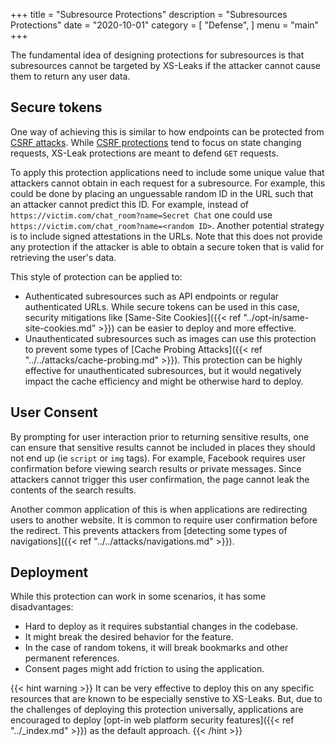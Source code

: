 +++
title = "Subresource Protections"
description = "Subresources Protections"
date = "2020-10-01"
category = [
    "Defense",
]
menu = "main"
+++

The fundamental idea of designing protections for subresources is that subresources cannot be targeted by XS-Leaks if the attacker cannot cause them to return any user data. 

## Secure tokens

One way of achieving this is similar to how endpoints can be protected from [CSRF attacks](https://owasp.org/www-community/attacks/csrf). While [CSRF protections](https://cheatsheetseries.owasp.org/cheatsheets/Cross-Site_Request_Forgery_Prevention_Cheat_Sheet.html) tend to focus on state changing requests, XS-Leak protections are meant to defend `GET` requests. 

To apply this protection applications need to include some unique value that attackers cannot obtain in each request for a subresource. For example, this could be done by placing an unguessable random ID in the URL such that an attacker cannot predict this ID. For example, instead of `https://victim.com/chat_room?name=Secret Chat` one could use `https://victim.com/chat_room?name=<random ID>`. Another potential strategy is to include signed attestations in the URLs. Note that this does not provide any protection if the attacker is able to obtain a secure token that is valid for retrieving the user's data. 

This style of protection can be applied to:

- Authenticated subresources such as API endpoints or regular authenticated URLs. While secure tokens can be used in this case, security mitigations like [Same-Site Cookies]({{< ref "../opt-in/same-site-cookies.md" >}}) can be easier to deploy and more effective.
- Unauthenticated subresources such as images can use this protection to prevent some types of [Cache Probing Attacks]({{< ref "../../attacks/cache-probing.md" >}}). This protection can be highly effective for unauthenticated subresources, but it would negatively impact the cache efficiency and might be otherwise hard to deploy. 

## User Consent

By prompting for user interaction prior to returning sensitive results, one can ensure that sensitive results cannot be included in places they should not end up (ie `script` or `img` tags). For example, Facebook requires user confirmation before viewing search results or private messages. Since attackers cannot trigger this user confirmation, the page cannot leak the contents of the search results. 

Another common application of this is when applications are redirecting users to another website. It is common to require user confirmation before the redirect. This prevents attackers from [detecting some types of navigations]({{< ref "../../attacks/navigations.md" >}}).

## Deployment

While this protection can work in some scenarios, it has some disadvantages:

- Hard to deploy as it requires substantial changes in the codebase. 
- It might break the desired behavior for the feature.
- In the case of random tokens, it will break bookmarks and other permanent references.
- Consent pages might add friction to using the application.

{{< hint warning >}}
It can be very effective to deploy this on any specific resources that are known to be especially senstive to XS-Leaks. But, due to the challenges of deploying this protection universally, applications are encouraged to deploy [opt-in web platform security features]({{< ref "../_index.md" >}}) as the default approach.
{{< /hint >}}
